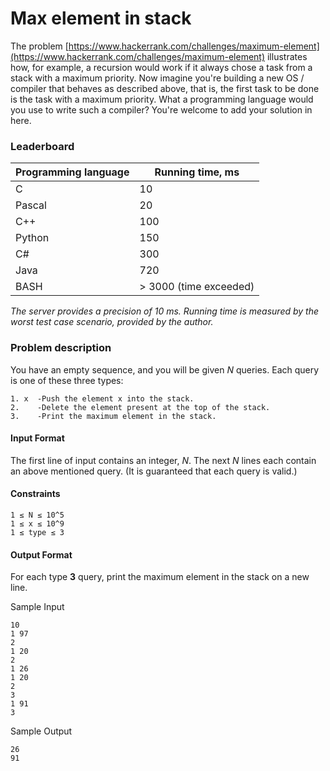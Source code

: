 # Max element in stack

The problem [https://www.hackerrank.com/challenges/maximum-element](https://www.hackerrank.com/challenges/maximum-element) illustrates how, for example, a recursion would work if it always chose a task from a stack with a maximum priority. Now imagine you're building a new OS / compiler that behaves as described above, that is, the first task to be done is the task with a maximum priority. What a programming language would you use to write such a compiler? You're welcome to add your solution in here.

### Leaderboard

| Programming language | Running time, ms       |
| -------------------- | ---------------------- | 
| C                    | 10                     |
| Pascal               | 20                     |
| C++                  | 100                    |
| Python               | 150                    |
| C#                   | 300                    |
| Java                 | 720                    |
| BASH                 | > 3000 (time exceeded) |
 
_The server provides a precision of 10 ms. Running time is measured by the worst test case scenario, provided by the author._

### Problem description

You have an empty sequence, and you will be given _N_ queries. Each query is one of these three types:

    1. x  -Push the element x into the stack.
    2.    -Delete the element present at the top of the stack.
    3.    -Print the maximum element in the stack.

#### Input Format

The first line of input contains an integer, _N_. The next _N_ lines each contain an above mentioned query. (It is guaranteed that each query is valid.)

#### Constraints
 
    1 ≤ N ≤ 10^5 
    1 ≤ x ≤ 10^9 
    1 ≤ type ≤ 3

#### Output Format

For each type **3** query, print the maximum element in the stack on a new line.

Sample Input

    10
    1 97
    2
    1 20
    2
    1 26
    1 20
    2
    3
    1 91
    3
    
Sample Output

    26
    91
